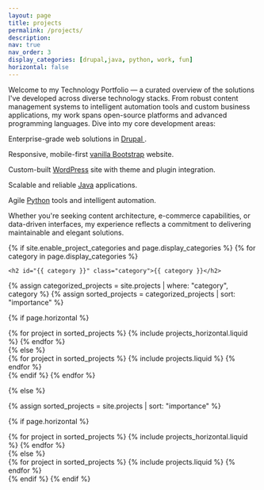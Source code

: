 ```yaml
---
layout: page
title: projects
permalink: /projects/
description: 
nav: true
nav_order: 3
display_categories: [drupal,java, python, work, fun]
horizontal: false
---
```

Welcome to my Technology Portfolio — a curated overview of the solutions I've developed across diverse technology stacks. From robust content management systems to intelligent automation tools and custom business applications, my work spans open-source platforms and advanced programming languages. Dive into my core development areas:

Enterprise-grade web solutions in <a href="#drupal"> Drupal </a>.

Responsive, mobile-first <a href="#work">vanilla Bootstrap</a> website.

Custom-built <a href="#work">WordPress</a> site with theme and plugin integration.

Scalable and reliable <a href="#java">Java</a> applications.

Agile <a href="#python">Python</a> tools and intelligent automation.

Whether you're seeking content architecture, e-commerce capabilities, or data-driven interfaces, my experience reflects a commitment to delivering maintainable and elegant solutions.

<!-- pages/projects.md -->
<div class="projects">
{% if site.enable_project_categories and page.display_categories %}
  <!-- Display categorized projects -->
  {% for category in page.display_categories %}
  
    <h2 id="{{ category }}" class="category">{{ category }}</h2>

  {% assign categorized_projects = site.projects | where: "category", category %}
  {% assign sorted_projects = categorized_projects | sort: "importance" %}
  <!-- Generate cards for each project -->
  {% if page.horizontal %}
  <div class="container">
    <div class="row row-cols-1 row-cols-md-2">
    {% for project in sorted_projects %}
      {% include projects_horizontal.liquid %}
    {% endfor %}
    </div>
  </div>
  {% else %}
  <div class="row row-cols-1 row-cols-md-3">
    {% for project in sorted_projects %}
      {% include projects.liquid %}
    {% endfor %}
  </div>
  {% endif %}
  {% endfor %}

{% else %}

<!-- Display projects without categories -->

{% assign sorted_projects = site.projects | sort: "importance" %}

  <!-- Generate cards for each project -->

{% if page.horizontal %}

  <div class="container">
    <div class="row row-cols-1 row-cols-md-2">
    {% for project in sorted_projects %}
      {% include projects_horizontal.liquid %}
    {% endfor %}
    </div>
  </div>
  {% else %}
  <div class="row row-cols-1 row-cols-md-3">
    {% for project in sorted_projects %}
      {% include projects.liquid %}
    {% endfor %}
  </div>
  {% endif %}
{% endif %}
</div>
